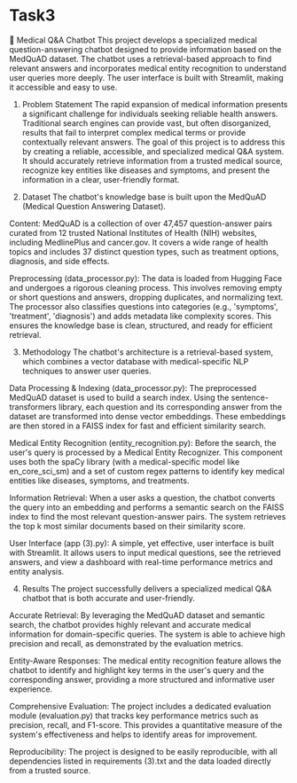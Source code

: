 # Task3
🏥 Medical Q&A Chatbot
This project develops a specialized medical question-answering chatbot designed to provide information based on the MedQuAD dataset. The chatbot uses a retrieval-based approach to find relevant answers and incorporates medical entity recognition to understand user queries more deeply. The user interface is built with Streamlit, making it accessible and easy to use.

1. Problem Statement
The rapid expansion of medical information presents a significant challenge for individuals seeking reliable health answers. Traditional search engines can provide vast, but often disorganized, results that fail to interpret complex medical terms or provide contextually relevant answers. The goal of this project is to address this by creating a reliable, accessible, and specialized medical Q&A system. It should accurately retrieve information from a trusted medical source, recognize key entities like diseases and symptoms, and present the information in a clear, user-friendly format.

2. Dataset
The chatbot's knowledge base is built upon the MedQuAD (Medical Question Answering Dataset).

Content: MedQuAD is a collection of over 47,457 question-answer pairs curated from 12 trusted National Institutes of Health (NIH) websites, including MedlinePlus and cancer.gov. It covers a wide range of health topics and includes 37 distinct question types, such as treatment options, diagnosis, and side effects.

Preprocessing (data_processor.py): The data is loaded from Hugging Face and undergoes a rigorous cleaning process. This involves removing empty or short questions and answers, dropping duplicates, and normalizing text. The processor also classifies questions into categories (e.g., 'symptoms', 'treatment', 'diagnosis') and adds metadata like complexity scores. This ensures the knowledge base is clean, structured, and ready for efficient retrieval.

3. Methodology
The chatbot's architecture is a retrieval-based system, which combines a vector database with medical-specific NLP techniques to answer user queries.

Data Processing & Indexing (data_processor.py): The preprocessed MedQuAD dataset is used to build a search index. Using the sentence-transformers library, each question and its corresponding answer from the dataset are transformed into dense vector embeddings. These embeddings are then stored in a FAISS index for fast and efficient similarity search.

Medical Entity Recognition (entity_recognition.py): Before the search, the user's query is processed by a Medical Entity Recognizer. This component uses both the spaCy library (with a medical-specific model like en_core_sci_sm) and a set of custom regex patterns to identify key medical entities like diseases, symptoms, and treatments.

Information Retrieval: When a user asks a question, the chatbot converts the query into an embedding and performs a semantic search on the FAISS index to find the most relevant question-answer pairs. The system retrieves the top k most similar documents based on their similarity score.

User Interface (app (3).py): A simple, yet effective, user interface is built with Streamlit. It allows users to input medical questions, see the retrieved answers, and view a dashboard with real-time performance metrics and entity analysis.

4. Results
The project successfully delivers a specialized medical Q&A chatbot that is both accurate and user-friendly.

Accurate Retrieval: By leveraging the MedQuAD dataset and semantic search, the chatbot provides highly relevant and accurate medical information for domain-specific queries. The system is able to achieve high precision and recall, as demonstrated by the evaluation metrics.

Entity-Aware Responses: The medical entity recognition feature allows the chatbot to identify and highlight key terms in the user's query and the corresponding answer, providing a more structured and informative user experience.

Comprehensive Evaluation: The project includes a dedicated evaluation module (evaluation.py) that tracks key performance metrics such as precision, recall, and F1-score. This provides a quantitative measure of the system's effectiveness and helps to identify areas for improvement.

Reproducibility: The project is designed to be easily reproducible, with all dependencies listed in requirements (3).txt and the data loaded directly from a trusted source.
